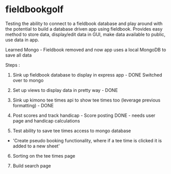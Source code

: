 # fieldbookgolf

Testing the ability to connect to a fieldbook database and play around with the potential to build a database driven app using fieldbook. Provides easy method to store data, display/edit data in GUI, make data available to public, use data in app.


Learned Mongo - Fieldbook removed and now app uses a local MongoDB to save all data

Steps :

1) Sink up fieldbook database to display in express app - DONE
    Switched over to mongo

2) Set up views to display data in pretty way - DONE

3) Sink up kimono tee times api to show tee times too (leverage previous formatting) - DONE

4) Post scores and track handicap - Score posting DONE - needs user page and handicap calculations

5) Test ability to save tee times access to mongo database
  - 'Create pseudo booking functionality, where if a tee time is clicked it is added to a new sheet'

6) Sorting on the tee times page

7) Build search page


